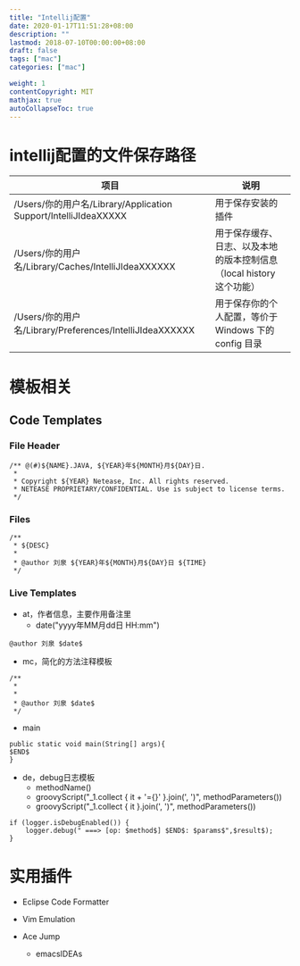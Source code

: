 ```yaml
---
title: "Intellij配置"
date: 2020-01-17T11:51:28+08:00
description: ""
lastmod: 2018-07-10T00:00:00+08:00
draft: false
tags: ["mac"]
categories: ["mac"]

weight: 1
contentCopyright: MIT
mathjax: true
autoCollapseToc: true
---
```


# intellij配置的文件保存路径
项目 | 说明
---|---
/Users/你的用户名/Library/Application Support/IntelliJIdeaXXXXX | 用于保存安装的插件
/Users/你的用户名/Library/Caches/IntelliJIdeaXXXXXX | 用于保存缓存、日志、以及本地的版本控制信息（local history 这个功能）
/Users/你的用户名/Library/Preferences/IntelliJIdeaXXXXXX | 用于保存你的个人配置，等价于 Windows 下的 config 目录

# 模板相关

## Code Templates

### File Header
```
/** @(#)${NAME}.JAVA, ${YEAR}年${MONTH}月${DAY}日.
 * 
 * Copyright ${YEAR} Netease, Inc. All rights reserved.
 * NETEASE PROPRIETARY/CONFIDENTIAL. Use is subject to license terms.
 */
```

### Files
```
/**
 * ${DESC}
 * 
 * @author 刘泉 ${YEAR}年${MONTH}月${DAY}日 ${TIME}
 */
``` 

### Live Templates

- at，作者信息，主要作用备注里
  - date("yyyy年MM月dd日 HH:mm")
```
@author 刘泉 $date$
```

- mc，简化的方法注释模板
```
/**   
 * 
 * 
 * @author 刘泉 $date$
 */
```
 
- main
```
public static void main(String[] args){
$END$
}
```
 
- de，debug日志模板
  - methodName()
  - groovyScript("_1.collect { it + '={}' }.join(', ')", methodParameters())
  - groovyScript("_1.collect { it }.join(', ')", methodParameters())
```
if (logger.isDebugEnabled()) {
    logger.debug(" ===> [op: $method$] $END$: $params$",$result$);
}
```
 
# 实用插件

- Eclipse Code Formatter

- Vim Emulation

- Ace Jump
  - emacsIDEAs